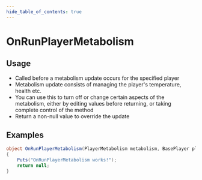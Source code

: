 ```yaml
---
hide_table_of_contents: true
---
```


# OnRunPlayerMetabolism

## Usage

* Called before a metabolism update occurs for the specified player
* Metabolism update consists of managing the player's temperature, health etc.
* You can use this to turn off or change certain aspects of the metabolism, either by editing values before returning, or taking complete control of the method
* Return a non-null value to override the update

## Examples

```csharp title=""
object OnRunPlayerMetabolism(PlayerMetabolism metabolism, BasePlayer player, float delta)
{
    Puts("OnRunPlayerMetabolism works!");
    return null;
}
```
